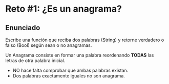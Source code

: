 # Reto #1: ¿Es un anagrama?

## Enunciado

Escribe una función que reciba dos palabras (String) y retorne verdadero o falso (Bool) según sean o no anagramas.

Un Anagrama consiste en formar una palabra reordenando **TODAS** las letras de otra palabra inicial.

- NO hace falta comprobar que ambas palabras existan.
- Dos palabras exactamente iguales no son anagrama.
